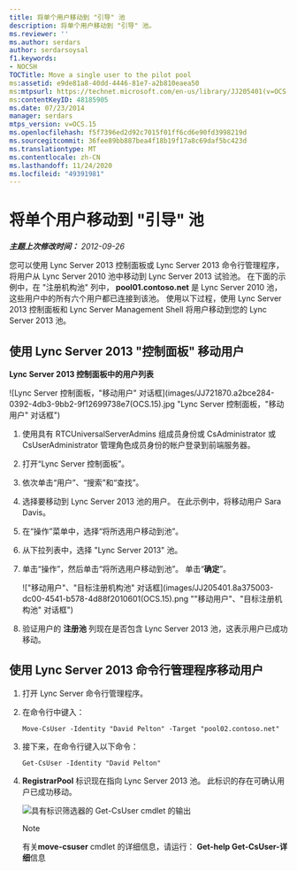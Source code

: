 ```yaml
---
title: 将单个用户移动到 "引导" 池
description: 将单个用户移动到 "引导" 池。
ms.reviewer: ''
ms.author: serdars
author: serdarsoysal
f1.keywords:
- NOCSH
TOCTitle: Move a single user to the pilot pool
ms:assetid: e9de81a8-40dd-4446-81e7-a2b810eaea50
ms:mtpsurl: https://technet.microsoft.com/en-us/library/JJ205401(v=OCS.15)
ms:contentKeyID: 48185905
ms.date: 07/23/2014
manager: serdars
mtps_version: v=OCS.15
ms.openlocfilehash: f5f7396ed2d92c7015f01ff6cd6e90fd3998219d
ms.sourcegitcommit: 36fee89bb887bea4f18b19f17a8c69daf5bc423d
ms.translationtype: MT
ms.contentlocale: zh-CN
ms.lasthandoff: 11/24/2020
ms.locfileid: "49391981"
---
```

# <a name="move-a-single-user-to-the-pilot-pool"></a>将单个用户移动到 "引导" 池

<div data-xmlns="http://www.w3.org/1999/xhtml">

<div class="topic" data-xmlns="http://www.w3.org/1999/xhtml" data-msxsl="urn:schemas-microsoft-com:xslt" data-cs="https://msdn.microsoft.com/">

<div data-asp="https://msdn2.microsoft.com/asp">



</div>

<div id="mainSection">

<div id="mainBody">

<span> </span>

_**主题上次修改时间：** 2012-09-26_

您可以使用 Lync Server 2013 控制面板或 Lync Server 2013 命令行管理程序，将用户从 Lync Server 2010 池中移动到 Lync Server 2013 试验池。 在下面的示例中，在 "注册机构池" 列中， **pool01.contoso.net** 是 Lync Server 2010 池，这些用户中的所有六个用户都已连接到该池。 使用以下过程，使用 Lync Server 2013 控制面板和 Lync Server Management Shell 将用户移动到您的 Lync Server 2013 池。

<div>

## <a name="to-move-a-user-by-using-the-lync-server-2013-control-panel"></a>使用 Lync Server 2013 "控制面板" 移动用户

**Lync Server 2013 控制面板中的用户列表**

![Lync Server 控制面板，"移动用户" 对话框](images/JJ721870.a2bce284-0392-4db3-9bb2-9f12699738e7(OCS.15).jpg "Lync Server 控制面板，"移动用户" 对话框")

1.  使用具有 RTCUniversalServerAdmins 组成员身份或 CsAdministrator 或 CsUserAdministrator 管理角色成员身份的帐户登录到前端服务器。

2.  打开“Lync Server 控制面板”。

3.  依次单击“用户”、“搜索”和“查找”。

4.  选择要移动到 Lync Server 2013 池的用户。 在此示例中，将移动用户 Sara Davis。

5.  在“操作”菜单中，选择“将所选用户移动到池”。

6.  从下拉列表中，选择 "Lync Server 2013" 池。

7.  单击“操作”，然后单击“将所选用户移动到池”。 单击“**确定**”。
    
    !["移动用户"、"目标注册机构池" 对话框](images/JJ205401.8a375003-dc00-4541-b578-4d88f2010601(OCS.15).png ""移动用户"、"目标注册机构池" 对话框")  

8.  验证用户的 **注册池** 列现在是否包含 Lync Server 2013 池，这表示用户已成功移动。

</div>

<div>

## <a name="to-move-a-user-by-using-the-lync-server-2013-management-shell"></a>使用 Lync Server 2013 命令行管理程序移动用户

1.  打开 Lync Server 命令行管理程序。

2.  在命令行中键入：
    
        Move-CsUser -Identity "David Pelton" -Target "pool02.contoso.net"

3.  接下来，在命令行键入以下命令：
    
        Get-CsUser -Identity "David Pelton"

4.  **RegistrarPool** 标识现在指向 Lync Server 2013 池。 此标识的存在可确认用户已成功移动。
    
    ![具有标识筛选器的 Get-CsUser cmdlet 的输出](images/JJ205401.bc5d4672-8068-4475-b882-dbd305c801a9(OCS.15).jpg "具有标识筛选器的 Get-CsUser cmdlet 的输出")  
    
    <div>
    

    > [!NOTE]  
    > 有关<STRONG>move-csuser</STRONG> cmdlet 的详细信息，请运行： <STRONG>Get-help Get-CsUser-详细</STRONG>信息

    
    </div>

</div>

</div>

<span> </span>

</div>

</div>

</div>

